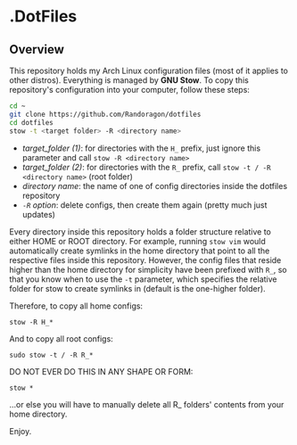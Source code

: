 # .DotFiles

## Overview

This repository holds my Arch Linux configuration files (most of it applies to other distros).
Everything is managed by **GNU Stow**. To copy this repository's configuration into your computer, follow these steps:

```bash
cd ~
git clone https://github.com/Randoragon/dotfiles
cd dotfiles
stow -t <target folder> -R <directory name>
```

- *target_folder (1)*: for directories with the `H_` prefix, just ignore this parameter and call `stow -R <directory name>`
- *target_folder (2)*: for directories with the `R_` prefix, call `stow -t / -R <directory name>` (root folder)
- *directory name*: the name of one of config directories inside the dotfiles repository
- *`-R` option*: delete configs, then create them again (pretty much just updates)

Every directory inside this repository holds a folder structure relative to either HOME or ROOT directory.
For example, running `stow vim` would automatically create symlinks in the home directory that point to all the respective files inside this repository.
However, the config files that reside higher than the home directory for simplicity have been prefixed with `R_`, so that you know when to use the `-t` parameter, which specifies the relative folder for stow to create symlinks in (default is the one-higher folder).

Therefore, to copy all home configs:

`stow -R H_*`

And to copy all root configs:

`sudo stow -t / -R R_*`

DO NOT EVER DO THIS IN ANY SHAPE OR FORM:

`stow *`

...or else you will have to manually delete all R_ folders' contents from your home directory.

Enjoy.
